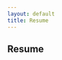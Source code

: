 ```yaml
---
layout: default
title: Resume
---
```


## Resume

<object data="resume.pdf" type="application/pdf" style="min-height:100vh;width:100%">
        <embed src="resume.pdf" type="application/pdf" />
</object>
